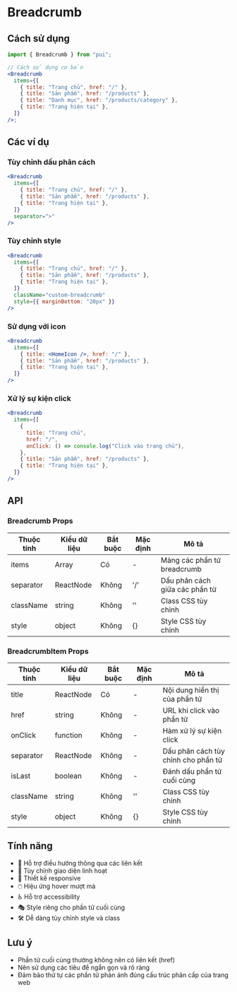 # Breadcrumb

## Cách sử dụng

```jsx
import { Breadcrumb } from "pui";

// Cách sử dụng cơ bản
<Breadcrumb
  items={[
    { title: "Trang chủ", href: "/" },
    { title: "Sản phẩm", href: "/products" },
    { title: "Danh mục", href: "/products/category" },
    { title: "Trang hiện tại" },
  ]}
/>;
```

## Các ví dụ

### Tùy chỉnh dấu phân cách

```jsx
<Breadcrumb
  items={[
    { title: "Trang chủ", href: "/" },
    { title: "Sản phẩm", href: "/products" },
    { title: "Trang hiện tại" },
  ]}
  separator=">"
/>
```

### Tùy chỉnh style

```jsx
<Breadcrumb
  items={[
    { title: "Trang chủ", href: "/" },
    { title: "Sản phẩm", href: "/products" },
    { title: "Trang hiện tại" },
  ]}
  className="custom-breadcrumb"
  style={{ marginBottom: "20px" }}
/>
```

### Sử dụng với icon

```jsx
<Breadcrumb
  items={[
    { title: <HomeIcon />, href: "/" },
    { title: "Sản phẩm", href: "/products" },
    { title: "Trang hiện tại" },
  ]}
/>
```

### Xử lý sự kiện click

```jsx
<Breadcrumb
  items={[
    {
      title: "Trang chủ",
      href: "/",
      onClick: () => console.log("Click vào trang chủ"),
    },
    { title: "Sản phẩm", href: "/products" },
    { title: "Trang hiện tại" },
  ]}
/>
```

## API

### Breadcrumb Props

| Thuộc tính | Kiểu dữ liệu | Bắt buộc | Mặc định | Mô tả                          |
| ---------- | ------------ | -------- | -------- | ------------------------------ |
| items      | Array        | Có       | -        | Mảng các phần tử breadcrumb    |
| separator  | ReactNode    | Không    | '/'      | Dấu phân cách giữa các phần tử |
| className  | string       | Không    | ''       | Class CSS tùy chỉnh            |
| style      | object       | Không    | {}       | Style CSS tùy chỉnh            |

### BreadcrumbItem Props

| Thuộc tính | Kiểu dữ liệu | Bắt buộc | Mặc định | Mô tả                               |
| ---------- | ------------ | -------- | -------- | ----------------------------------- |
| title      | ReactNode    | Có       | -        | Nội dung hiển thị của phần tử       |
| href       | string       | Không    | -        | URL khi click vào phần tử           |
| onClick    | function     | Không    | -        | Hàm xử lý sự kiện click             |
| separator  | ReactNode    | Không    | -        | Dấu phân cách tùy chỉnh cho phần tử |
| isLast     | boolean      | Không    | -        | Đánh dấu phần tử cuối cùng          |
| className  | string       | Không    | ''       | Class CSS tùy chỉnh                 |
| style      | object       | Không    | {}       | Style CSS tùy chỉnh                 |

## Tính năng

- 🎯 Hỗ trợ điều hướng thông qua các liên kết
- 🎨 Tùy chỉnh giao diện linh hoạt
- 📱 Thiết kế responsive
- 🖱️ Hiệu ứng hover mượt mà
- ♿ Hỗ trợ accessibility
- 🎭 Style riêng cho phần tử cuối cùng
- 🛠️ Dễ dàng tùy chỉnh style và class

## Lưu ý

- Phần tử cuối cùng thường không nên có liên kết (href)
- Nên sử dụng các tiêu đề ngắn gọn và rõ ràng
- Đảm bảo thứ tự các phần tử phản ánh đúng cấu trúc phân cấp của trang web
